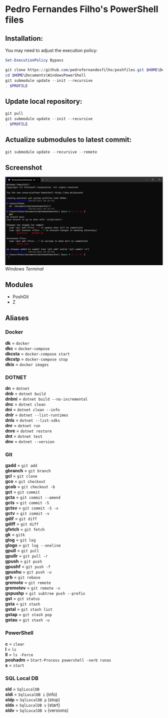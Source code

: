 # Pedro Fernandes Filho's PowerShell files

## Installation:

You may need to adjust the execution policy:
````powershell
Set-ExecutionPolicy Bypass
````

````powershell
git clone https://github.com/pedrofernandesfilho/poshfiles.git $HOME\Documents\WindowsPowerShell
cd $HOME\Documents\WindowsPowerShell
git submodule update --init --recursive
. $PROFILE
````

## Update local repository:
````powershell
git pull
git submodule update --init --recursive
. $PROFILE
````

## Actualize submodules to latest commit:
````powershell
git submodule update --recursive --remote
````

## Screenshot

![Windows Terminal](/print.png)<br />
*Windows Terminal*

## Modules

* PoshGit
* Z

## Aliases

### Docker

**dk** = `docker`<br />
**dkc** = `docker-compose`<br />
**dkcsta** = `docker-compose start`<br />
**dkcstp** = `docker-compose stop`<br />
**dkis** = `docker images`<br />

### DOTNET

**dn** = `dotnet`<br />
**dnb** = `dotnet build`<br />
**dnbni** = `dotnet build --no-incremental`<br />
**dnc** = `dotnet clean`<br />
**dni** = `dotnet clean --info`<br />
**dnlr** = `dotnet --list-runtimes`<br />
**dnls** = `dotnet --list-sdks`<br />
**dnr** = `dotnet run`<br />
**dnre** = `dotnet restore`<br />
**dnt** = `dotnet test`<br />
**dnv** = `dotnet --version`<br />

### Git

**gadd** = `git add`<br />
**gbranch** = `git branch`<br />
**gcl** = `git clone`<br />
**gco** = `git checkout`<br />
**gcob** = `git checkout -b`<br />
**gct** = `git commit`<br />
**gcta** = `git commit --amend`<br />
**gcts** = `git commit -S`<br />
**gctsv** = `git commit -S -v`<br />
**gctv** = `git commit -v`<br />
**gdif** = `git diff`<br />
**gdiff** = `git diff`<br />
**gfetch** = `git fetch`<br />
**gk** = `gitk`<br />
**glog** = `git log`<br />
**glogo** = `git log --oneline`<br />
**gpull** = `git pull`<br />
**gpullr** = `git pull -r`<br />
**gpush** = `git push`<br />
**gpushf** = `git push -f`<br />
**gpushu** = `git push -u`<br />
**grb** = `git rebase`<br />
**gremote** = `git remote`<br />
**gremotev** = `git remote -v`<br />
**gspushp** = `git subtree push --prefix`<br />
**gst** = `git status`<br />
**gsta** = `git stash`<br />
**gstal** = `git stash list`<br />
**gstap** = `git stash pop`<br />
**gstau** = `git stash -u`<br />

### PowerShell

**c** = `clear`<br />
**l** = `ls`<br />
**ll** = `ls -Force`<br />
**poshadm** = `Start-Process powershell -verb runas`<br />
**s** = `start`<br />

### SQL Local DB

**sld** = `SqlLocalDB`<br />
**sldi** = `SqlLocalDB i` (info)<br />
**sldp** = `SqlLocalDB p` (stop)<br />
**slds** = `SqlLocalDB s` (start)<br />
**sldv** = `SqlLocalDB v` (versions)<br />
